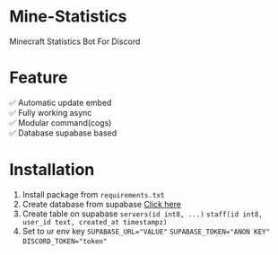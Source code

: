 # Mine-Statistics
Minecraft Statistics Bot For Discord

# Feature
✅ Automatic update embed <br>
✅ Fully working async <br>
✅ Modular command(cogs) <br> 
✅ Database supabase based <br>

# Installation
1. Install package from ``requirements.txt``
2. Create database from supabase [Click here](https://supabase.com)
3. Create table on supabase
   ``servers(id int8, ...)``
   ``staff(id int8, user_id text, created_at timestampz)``
5. Set to ur env key
   ``SUPABASE_URL="VALUE"``
   ``SUPABASE_TOKEN="ANON KEY"``
   ``DISCORD_TOKEN="token"``
